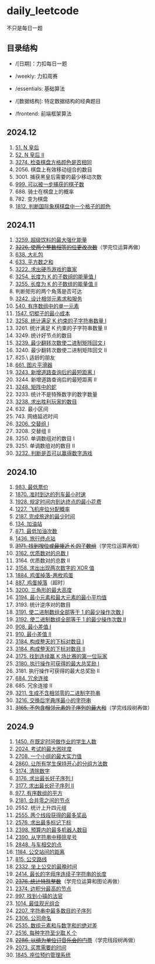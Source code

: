 # daily_leetcode

不只是每日一题

## 目录结构

-   /[日期]：力扣每日一题

-   /weekly: 力扣周赛

-   /essentials: 基础算法

-   /[数据结构]: 特定数据结构的经典题目

-   /frontend: 前端框架算法

## 2024.12

1. [51. N 皇后](https://github.com/Nickyzj628/daily_leetcode/blob/main/2024.12/51.js)
2. [52. N 皇后 II](https://github.com/Nickyzj628/daily_leetcode/blob/main/2024.12/52.js)
3. [3274. 检查棋盘方格颜色是否相同](https://github.com/Nickyzj628/daily_leetcode/blob/main/2024.12/3274.js)
4. 2056\. 棋盘上有效移动组合的数目
5. 3001\. 捕获黑皇后需要的最少移动次数
6. [999. 可以被一步捕获的棋子数](https://github.com/Nickyzj628/daily_leetcode/blob/main/2024.12/999.js)
7. 688\. 骑士在棋盘上的概率
8. 782\. 变为棋盘
9. [1812. 判断国际象棋棋盘中一个格子的颜色](https://github.com/Nickyzj628/daily_leetcode/blob/main/2024.12/1812.js)

## 2024.11

1. [3259. 超级饮料的最大强化能量](https://github.com/Nickyzj628/daily_leetcode/blob/main/2024.11/3259.js)
2. ~~[3226. 使两个整数相等的位更改次数](https://leetcode.cn/problems/number-of-bit-changes-to-make-two-integers-equal/)~~（学完位运算再做）
3. [638. 大礼包](https://github.com/Nickyzj628/daily_leetcode/blob/main/2024.11/638.js)
4. [633. 平方数之和](https://github.com/Nickyzj628/daily_leetcode/blob/main/2024.11/633.js)
5. [3222. 求出硬币游戏的赢家](https://github.com/Nickyzj628/daily_leetcode/blob/main/2024.11/3222.js)
6. [3254. 长度为 K 的子数组的能量值 I](https://github.com/Nickyzj628/daily_leetcode/blob/main/2024.11/3254.js)
7. [3255. 长度为 K 的子数组的能量值 II](https://github.com/Nickyzj628/daily_leetcode/blob/main/2024.11/3255.js)
8. 判断矩形的两个角落是否可达
9. [3242. 设计相邻元素求和服务](https://github.com/Nickyzj628/daily_leetcode/blob/main/2024.11/3242.js)
10. [540. 有序数组中的单一元素](https://github.com/Nickyzj628/daily_leetcode/blob/main/2024.11/540.js)
11. [1547. 切棍子的最小成本](https://github.com/Nickyzj628/daily_leetcode/blob/main/2024.11/1547.js)
12. [3258. 统计满足 K 约束的子字符串数量 I](https://github.com/Nickyzj628/daily_leetcode/blob/main/2024.11/3258.js)
13. 3261\. 统计满足 K 约束的子字符串数量 II
14. 3249\. 统计好节点的数目
15. [3239. 最少翻转次数使二进制矩阵回文 I](https://github.com/Nickyzj628/daily_leetcode/blob/main/2024.11/3239.js)
16. 3240\. 最少翻转次数使二进制矩阵回文 II
17. 825.\ 适龄的朋友
18. [661. 图片平滑器](https://github.com/Nickyzj628/daily_leetcode/blob/main/2024.11/661.js)
19. [3243. 新增道路查询后的最短距离 I](https://github.com/Nickyzj628/daily_leetcode/blob/main/2024.11/3243.js)
20. 3244\. 新增道路查询后的最短距离 II
21. [3248. 矩阵中的蛇](https://github.com/Nickyzj628/daily_leetcode/blob/main/2024.11/3248.js)
22. 3233\. 统计不是特殊数字的数字数量
23. [3238. 求出胜利玩家的数目](https://github.com/Nickyzj628/daily_leetcode/blob/main/2024.11/3238.js)
24. 632\. 最小区间
25. 743\. 网络延迟时间
26. [3206. 交替组 I](https://github.com/Nickyzj628/daily_leetcode/blob/main/2024.11/3206.js)
27. 3208\. 交替组 II
28. 3250\. 单调数组对的数目 I
29. 3251\. 单调数组对的数目 II
30. [3232. 判断是否可以赢得数字游戏](https://github.com/Nickyzj628/daily_leetcode/blob/main/2024.11/3232.js)

## 2024.10

1. [983. 最低票价](https://github.com/Nickyzj628/daily_leetcode/blob/main/2024.10/983.js)
2. [1870. 准时到达的列车最小时速](https://github.com/Nickyzj628/daily_leetcode/blob/main/2024.10/1870.js)
3. [1928. 规定时间内到达终点的最小花费](https://github.com/Nickyzj628/daily_leetcode/blob/main/2024.10/1928.js)
4. [1227. 飞机座位分配概率](https://github.com/Nickyzj628/daily_leetcode/blob/main/2024.10/1227.js)
5. [2187. 完成旅途的最少时间](https://github.com/Nickyzj628/daily_leetcode/blob/main/2024.10/2187.js)
6. [134. 加油站](https://github.com/Nickyzj628/daily_leetcode/blob/main/2024.10/134.js)
7. [871. 最低加油次数](https://github.com/Nickyzj628/daily_leetcode/blob/main/2024.10/871.js)
8. [1436. 旅行终点站](https://github.com/Nickyzj628/daily_leetcode/blob/main/2024.10/1436.js)
9. ~~[3171. 找到按位或最接近 K 的子数组](https://leetcode.cn/problems/find-subarray-with-bitwise-or-closest-to-k/)~~（学完位运算再做）
10. [3162. 优质数对的总数 I](https://github.com/Nickyzj628/daily_leetcode/blob/main/2024.10/3162.js)
11. 3164\. 优质数对的总数 II
12. [3158. 求出出现两次数字的 XOR 值](https://github.com/Nickyzj628/daily_leetcode/blob/main/2024.10/3158.js)
13. [1884. 鸡蛋掉落-两枚鸡蛋](https://github.com/Nickyzj628/daily_leetcode/blob/main/2024.10/1884.js)
14. [887. 鸡蛋掉落](https://github.com/Nickyzj628/daily_leetcode/blob/main/2024.10/887.js)（超时）
15. [3200. 三角形的最大高度](https://github.com/Nickyzj628/daily_leetcode/blob/main/2024.10/3200.js)
16. [3194. 最小元素和最大元素的最小平均值](https://github.com/Nickyzj628/daily_leetcode/blob/main/2024.10/3194.js)
17. 3193\. 统计逆序对的数目
18. [3191. 使二进制数组全部等于 1 的最少操作次数 I](https://github.com/Nickyzj628/daily_leetcode/blob/main/2024.10/3191.js)
19. [3192. 使二进制数组全部等于 1 的最少操作次数 II](https://github.com/Nickyzj628/daily_leetcode/blob/main/2024.10/3192.js)
20. [908. 最小差值 I](https://github.com/Nickyzj628/daily_leetcode/blob/main/2024.10/908.js)
21. [910. 最小差值 II](https://github.com/Nickyzj628/daily_leetcode/blob/main/2024.10/910.js)
22. [3184. 构成整天的下标对数目 I](https://github.com/Nickyzj628/daily_leetcode/blob/main/2024.10/3184.js)
23. [3184. 构成整天的下标对数目 II](https://github.com/Nickyzj628/daily_leetcode/blob/main/2024.10/3184.js)
24. [3175. 找到连续赢 K 场比赛的第一位玩家](https://github.com/Nickyzj628/daily_leetcode/blob/main/2024.10/3175.js)
25. [3180. 执行操作可获得的最大总奖励 I](https://github.com/Nickyzj628/daily_leetcode/blob/main/2024.10/3180.js)
26. 3181\. 执行操作可获得的最大总奖励 II
27. [684. 冗余连接](https://github.com/Nickyzj628/daily_leetcode/blob/main/2024.10/684.js)
28. 685\. 冗余连接 II
29. [3211. 生成不含相邻零的二进制字符串](https://github.com/Nickyzj628/daily_leetcode/blob/main/2024.10/3211.js)
30. [3216. 交换后字典序最小的字符串](https://github.com/Nickyzj628/daily_leetcode/blob/main/2024.10/3216.js)
31. ~~[3165. 不包含相邻元素的子序列的最大和](https://leetcode.cn/problems/maximum-sum-of-subsequence-with-non-adjacent-elements/)~~（学完线段树再做）

## 2024.9

1. [1450. 在既定时间做作业的学生人数](https://github.com/Nickyzj628/daily_leetcode/blob/main/2024.9/1450.js)
2. [2024. 考试的最大困扰度](https://github.com/Nickyzj628/daily_leetcode/blob/main/2024.9/2024.js)
3. [2708. 一个小组的最大实力值](https://github.com/Nickyzj628/daily_leetcode/blob/main/2024.9/2708.js)
4. [2860. 让所有学生保持开心的分组方法数](https://github.com/Nickyzj628/daily_leetcode/blob/main/2024.9/2860.js)
5. [3174. 清除数字](https://github.com/Nickyzj628/daily_leetcode/blob/main/2024.9/3174.js)
6. [3176. 求出最长好子序列 I](https://github.com/Nickyzj628/daily_leetcode/blob/main/2024.9/3176.js)
7. [3177. 求出最长好子序列 II](https://github.com/Nickyzj628/daily_leetcode/blob/main/2024.9/3177.js)
8. [977. 有序数组的平方](https://github.com/Nickyzj628/daily_leetcode/blob/main/2024.9/977.js)
9. [2181. 合并零之间的节点](https://github.com/Nickyzj628/daily_leetcode/blob/main/2024.9/2181.js)
10. 2552\. 统计上升四元组
11. [2555. 两个线段获得的最多奖品](https://github.com/Nickyzj628/daily_leetcode/blob/main/2024.9/2555.js)
12. [2576. 求出最多标记下标](https://github.com/Nickyzj628/daily_leetcode/blob/main/2024.9/2555.js)
13. [2398. 预算内的最多机器人数目](https://github.com/Nickyzj628/daily_leetcode/blob/main/2024.9/2398.js)
14. [2390. 从字符串中移除星号](https://github.com/Nickyzj628/daily_leetcode/blob/main/2024.9/2390.js)
15. [2848. 与车相交的点](https://github.com/Nickyzj628/daily_leetcode/blob/main/2024.9/2848.js)
16. [1184. 公交站间的距离](https://github.com/Nickyzj628/daily_leetcode/blob/main/2024.9/1184.js)
17. [815. 公交路线](https://github.com/Nickyzj628/daily_leetcode/blob/main/2024.9/815.js)
18. [2332. 坐上公交的最晚时间](https://github.com/Nickyzj628/daily_leetcode/blob/main/2024.9/2332.js)
19. [2414. 最长的字母序连续子字符串的长度](https://github.com/Nickyzj628/daily_leetcode/blob/main/2024.9/2414.js)
20. ~~[2376. 统计特殊整数](https://github.com/Nickyzj628/daily_leetcode/blob/main/2024.9/2376.js)~~（学完位运算和图论再做）
21. [2374. 边积分最高的节点](https://leetcode.cn/problems/node-with-highest-edge-score/)
22. [997. 找到小镇的法官](https://github.com/Nickyzj628/daily_leetcode/blob/main/2024.9/997.js)
23. [1014. 最佳观光组合](https://github.com/Nickyzj628/daily_leetcode/blob/main/2024.9/1014.js)
24. [2207. 字符串中最多数目的子序列](https://github.com/Nickyzj628/daily_leetcode/blob/main/2024.9/2207.js)
25. [2306. 公司命名](https://github.com/Nickyzj628/daily_leetcode/blob/main/2024.9/2306.js)
26. [2535. 数组元素和与数字和的绝对差](https://github.com/Nickyzj628/daily_leetcode/blob/main/2024.9/2535.js)
27. [2516. 每种字符至少取 K 个](https://github.com/Nickyzj628/daily_leetcode/blob/main/2024.9/2516.js)
28. ~~[2286. 以组为单位订音乐会的门票](https://leetcode.cn/problems/booking-concert-tickets-in-groups/)~~（学完线段树再做）
29. [2073. 买票需要的时间](https://github.com/Nickyzj628/daily_leetcode/blob/main/2024.9/2073.js)
30. [1845. 座位预约管理系统](https://github.com/Nickyzj628/daily_leetcode/blob/main/2024.9/1845.js)
